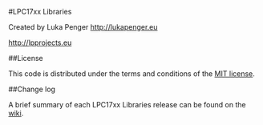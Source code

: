 #LPC17xx Libraries

Created by Luka Penger
http://lukapenger.eu

http://lpprojects.eu

##License

This code is distributed under the terms and conditions of the [MIT license](https://github.com/luka1995/LPC17xx-Libraries/blob/master/LICENSE).

##Change log

A brief summary of each LPC17xx Libraries release can be found on the [wiki](https://github.com/luka1995/LPC17xx-Libraries/wiki/Change-log).